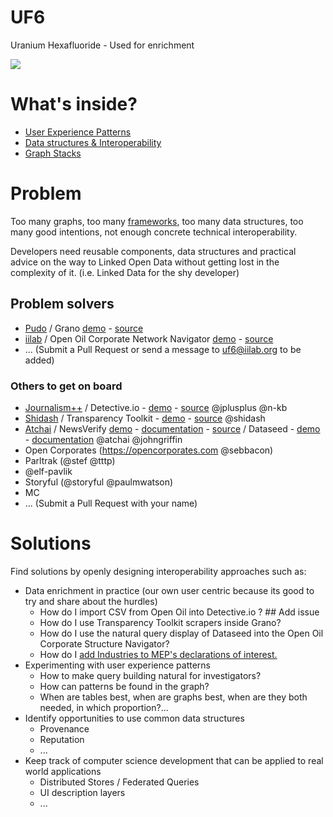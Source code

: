 # UF6

Uranium Hexafluoride - Used for enrichment

![](http://upload.wikimedia.org/wikipedia/commons/thumb/9/94/Uranium_hexafluoride_crystals_sealed_in_an_ampoule.jpg/330px-Uranium_hexafluoride_crystals_sealed_in_an_ampoule.jpg)

# What's inside?

 - [User Experience Patterns](ux.md)
 - [Data structures & Interoperability](data.md)
 - [Graph Stacks](stacks.md)

# Problem

Too many graphs, too many [frameworks](https://docs.google.com/a/iilab.org/spreadsheet/ccc?key=0AplklDf0nYxWdFhmTWZUc0o0SzAzMkRuMTZCUVBVeHc&usp=drive_web#gid=0), too many data structures, too many good intentions, not enough concrete technical interoperability.

Developers need reusable components, data structures and practical advice on the way to Linked Open Data without getting lost in the complexity of it. (i.e. Linked Data for the shy developer)

## Problem solvers
 - [Pudo](http://granoproject.org/) / Grano [demo](http://beta.grano.cc/#/) - [source](https://github.com/granoproject)
 - [iilab](https://iilab.org) / Open Oil Corporate Network Navigator [demo](https://openoil.iilab.org) - [source](https://github.com/iilab/openoil)
 - ... (Submit a Pull Request or send a message to uf6@iilab.org to be added)

### Others to get on board
 - [Journalism++](http://www.jplusplus.org/en/) / Detective.io - [demo](http://www.detective.io) - [source](https://github.com/jplusplus/detective.io) @jplusplus @n-kb 
 - [Shidash](https://github.com/shidash) / Transparency Toolkit - [demo](http://transparencytoolkit.org/) - [source](https://github.com/TransparencyToolkit/Transparency-Toolkit) @shidash
 - [Atchai](http://www.atchai.com/) / NewsVerify [demo](http://opennewsplatform.atchai.com/) - [documentation](https://github.com/atchai/newsverify/wiki) - [source](https://github.com/atchai/newsverify)  / Dataseed - [demo](https://getdataseed.com/visualise/mortality/1) - [documentation](https://getdataseed.com/documentation) @atchai @johngriffin
 - Open Corporates (https://opencorporates.com @sebbacon)
 - Parltrak (@stef @tttp)
 - @elf-pavlik
 - Storyful (@storyful @paulmwatson)
 - MC
 - ... (Submit a Pull Request with your name)

# Solutions

Find solutions by openly designing interoperability approaches such as:
 - Data enrichment in practice (our own user centric because its good to try and share about the hurdles)
   - How do I import CSV from Open Oil into Detective.io ? ## Add issue
   - How do I use Transparency Toolkit scrapers inside Grano?
   - How do I use the natural query display of Dataseed into the Open Oil Corporate Structure Navigator? 
   - How do I [add Industries to MEP's declarations of interest.](https://twitter.com/eucampaign/status/491276416605253632)
 - Experimenting with user experience patterns
   - How to make query building natural for investigators?
   - How can patterns be found in the graph?
   - When are tables best, when are graphs best, when are they both needed, in which proportion?...
 - Identify opportunities to use common data structures 
   - Provenance
   - Reputation
   - ...
 - Keep track of computer science development that can be applied to real world applications
   - Distributed Stores / Federated Queries
   - UI description layers
   - ...
